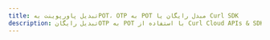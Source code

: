 ---title: تبدیل پاورپوینت بهPOT، OTP به POT مبدل رایگان یا Curl SDKdescription: تبدیل رایگانOTP به POT با استفاده از Curl Cloud APIs & SDK. همچنین اسناد Microsoft PowerPoint را در Cloud ایجاد، ویرایش و رندر کنید.---